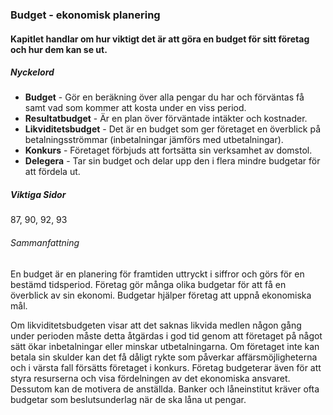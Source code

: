 ### Budget - ekonomisk planering
#### Kapitlet handlar om hur viktigt det är att göra en budget för sitt företag och hur dem kan se ut.
##### Nyckelord
- **Budget** - Gör en beräkning över alla pengar du har och förväntas få samt vad som kommer att kosta under en viss period.
- **Resultatbudget** - Är en plan över förväntade intäkter och kostnader.
- **Likviditetsbudget** - Det är en budget som ger företaget en överblick på betalningsströmmar (inbetalningar jämförs med utbetalningar).
- **Konkurs** - Företaget förbjuds att fortsätta sin verksamhet av domstol.
- **Delegera** - Tar sin budget och delar upp den i flera mindre budgetar för att fördela ut.
##### Viktiga Sidor
87, 90, 92, 93

###### Sammanfattning
En budget är en planering för framtiden uttryckt i siffror och görs för en bestämd tidsperiod. Företag gör många olika budgetar för att få en överblick av sin ekonomi. Budgetar hjälper företag att uppnå ekonomiska mål.

Om likviditetsbudgeten visar att det saknas likvida medlen någon gång under perioden måste detta åtgärdas i god tid genom att företaget på något sätt ökar inbetalningar eller minskar utbetalningarna. Om företaget inte kan betala sin skulder kan det få dåligt rykte som påverkar affärsmöjligheterna och i värsta fall försätts företaget i konkurs.
Företag budgeterar även för att styra resurserna och visa fördelningen av det ekonomiska ansvaret. Dessutom kan de motivera de anställda. Banker och låneinstitut kräver ofta budgetar som beslutsunderlag när de ska låna ut pengar.
 